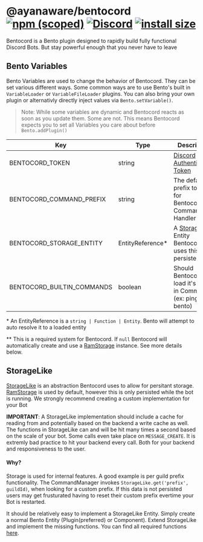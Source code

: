 # @ayanaware/bentocord [![npm (scoped)](https://img.shields.io/npm/v/@ayanaware/bentocord.svg)](https://www.npmjs.com/package/@ayanaware/bentocord) [![Discord](https://discordapp.com/api/guilds/508903834853310474/embed.png)](https://discord.gg/eaa5pYf) [![install size](https://packagephobia.now.sh/badge?p=@ayanaware/bentocord)](https://packagephobia.now.sh/result?p=@ayanaware/bentocord)
Bentocord is a Bento plugin designed to rapidly build fully functional Discord Bots. But stay powerful enough that you never have to leave

## Bento Variables
Bento Variables are used to change the behavior of Bentocord. They can be set various different ways.
Some common ways are to use Bento's built in `VariableLoader` or `VariableFileLoader` plugins.
You can also bring your own plugin or alternativly directly inject values via `Bento.setVariable()`.

>Note: While some variables are dynamic and Bentocord reacts as soon as you update them. Some are not.
This means Bentocord expects you to set all Variables you care about before `Bento.addPlugin()`

Key | Type | Description | Default
--- | --- | --- | ---
BENTOCORD_TOKEN | string | [Discord Authentication Token](https://discord.com/developers/docs/intro#bots-and-apps) | null
BENTOCORD_COMMAND_PREFIX | string | The default prefix to use for Bentocord's Command Handler | bentocord
BENTOCORD_STORAGE_ENTITY | EntityReference* | A [StorageLike](#storagelike) Entity Bentocord uses this for persistentance | null**
BENTOCORD_BUILTIN_COMMANDS | boolean | Should Bentocord load it's built-in Commands (ex: ping, bento) | true

\* An EntityReference is a `string | Function | Entity`. Bento will attempt to auto resolve it to a loaded entity

\*\* This is a required system for Bentocord. If `null` Bentocord will automatically create and use a
[RamStorage](https://gitlab.com/ayanaware/bentocord/-/blob/master/lib/util/RamStorage.ts) instance. See more
details below.

## StorageLike
[StorageLike](https://gitlab.com/ayanaware/bentocord/-/blob/master/lib/interfaces/StorageLike.ts) is an abstraction
Bentocord uses to allow for persitant storage. [RamStorage](https://gitlab.com/ayanaware/bentocord/-/blob/master/lib/util/RamStorage.ts)
is used by default, however this is only persisted while the bot is running.
We strongly recommend creating a custom implementation for your Bot

**IMPORTANT**: A StorageLike implementation should include a cache for reading from and potentially based
on the backend a write cache as well. The functions in StorageLike can and will be hit many times a second
based on the scale of your bot. Some calls even take place on `MESSAGE_CREATE`. It is extremly bad practice to
hit your backend every call. Both for your backend and responsiveness to the user.

#### Why?
Storage is used for internal features. A good example is per guild prefix functionality.
The CommandManager invokes `StorageLike.get('prefix', guildId)`, when looking for a custom prefix.
If this data is not persisted users may get frusturated having to reset their custom prefix evertime
your Bot is restarted.

It should be relatively easy to implement a StorageLike Entity. Simply create a normal
Bento Entity (Plugin(preferred) or Component). Extend StorageLike and implement the missing functions. You can find all required functions [here](https://gitlab.com/ayanaware/bentocord/-/blob/master/lib/interfaces/StorageLike.ts).
